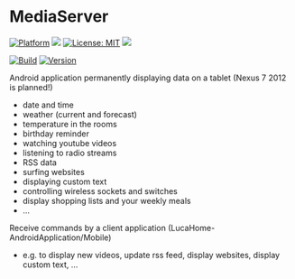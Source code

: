 # MediaServer

[![Platform](https://img.shields.io/badge/platform-Android-blue.svg)](https://www.android.com)
<a target="_blank" href="https://android-arsenal.com/api?level=24" title="API24+"><img src="https://img.shields.io/badge/API-24+-blue.svg" /></a>
[![License: MIT](https://img.shields.io/badge/License-MIT-blue.svg)](https://opensource.org/licenses/MIT)
<a target="_blank" href="https://www.paypal.me/GuepardoApps" title="Donate using PayPal"><img src="https://img.shields.io/badge/paypal-donate-blue.svg" /></a>

[![Build](https://img.shields.io/badge/build-passing-green.svg)](https://github.com/GuepardoApps/LucaHome-AndroidApplication/tree/develop/mediaserver)
[![Version](https://img.shields.io/badge/version-v6.0.0.180215-blue.svg)](https://github.com/GuepardoApps/LucaHome-AndroidApplication/tree/develop/mediaserver)

Android application permanently displaying data on a tablet (Nexus 7 2012 is planned!)
- date and time
- weather (current and forecast)
- temperature in the rooms
- birthday reminder
- watching youtube videos
- listening to radio streams
- RSS data
- surfing websites
- displaying custom text
- controlling wireless sockets and switches
- display shopping lists and your weekly meals
- ...

Receive commands by a client application (LucaHome-AndroidApplication/Mobile)
- e.g. to display new videos, update rss feed, display websites, display custom text, ...